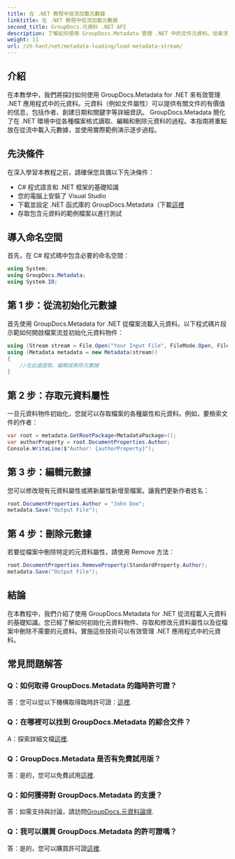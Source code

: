 ```yaml
---
title: 在 .NET 教程中從流加載元數據
linktitle: 在 .NET 教程中從流加載元數據
second_title: GroupDocs.元資料 .NET API
description: 了解如何使用 GroupDocs.Metadata 管理 .NET 中的文件元資料。從串流中載入、編輯和刪除元資料的逐步指南。
weight: 11
url: /zh-hant/net/metadata-loading/load-metadata-stream/
---
```

## 介紹
在本教學中，我們將探討如何使用 GroupDocs.Metadata for .NET 來有效管理 .NET 應用程式中的元資料。元資料（例如文件屬性）可以提供有關文件的有價值的信息，包括作者、創建日期和關鍵字等詳細資訊。 GroupDocs.Metadata 簡化了在 .NET 環境中從各種檔案格式讀取、編輯和刪除元資料的過程。本指南將重點放在從流中載入元數據，並使用實際範例演示逐步過程。
## 先決條件
在深入學習本教程之前，請確保您具備以下先決條件：
- C# 程式語言和 .NET 框架的基礎知識
- 您的電腦上安裝了 Visual Studio
- 下載並設定 .NET 函式庫的 GroupDocs.Metadata（下載[這裡](https://releases.groupdocs.com/metadata/net/）)
- 存取包含元資料的範例檔案以進行測試

## 導入命名空間
首先，在 C# 程式碼中包含必要的命名空間：
```csharp
using System;
using GroupDocs.Metadata;
using System.IO;
```
## 第 1 步：從流初始化元數據
首先使用 GroupDocs.Metadata for .NET 從檔案流載入元資料。以下程式碼片段示範如何開啟檔案流並初始化元資料物件：

```csharp
using (Stream stream = File.Open("Your Input File", FileMode.Open, FileAccess.ReadWrite))
using (Metadata metadata = new Metadata(stream))
{
    //在此處提取、編輯或刪除元數據
}
```
## 第 2 步：存取元資料屬性
一旦元資料物件初始化，您就可以存取檔案的各種屬性和元資料。例如，要檢索文件的作者：

```csharp
var root = metadata.GetRootPackage<MetadataPackage>();
var authorProperty = root.DocumentProperties.Author;
Console.WriteLine($"Author: {authorProperty}");
```
## 第 3 步：編輯元數據
您可以修改現有元資料屬性或將新屬性新增至檔案。讓我們更新作者姓名：

```csharp
root.DocumentProperties.Author = "John Doe";
metadata.Save("Output File");
```
## 第 4 步：刪除元數據
若要從檔案中刪除特定的元資料屬性，請使用 Remove 方法：

```csharp
root.DocumentProperties.RemoveProperty(StandardProperty.Author);
metadata.Save("Output File");
```

## 結論
在本教程中，我們介紹了使用 GroupDocs.Metadata for .NET 從流程載入元資料的基礎知識。您已經了解如何初始化元資料物件、存取和修改元資料屬性以及從檔案中刪除不需要的元資料。實施這些技術可以有效管理 .NET 應用程式中的元資料。

## 常見問題解答
### Q：如何取得 GroupDocs.Metadata 的臨時許可證？
答：您可以從以下機構取得臨時許可證：[這裡](https://purchase.groupdocs.com/temporary-license/).
### Q：在哪裡可以找到 GroupDocs.Metadata 的綜合文件？
 A：探索詳細文檔[這裡](https://tutorials.groupdocs.com/metadata/net/).
### Q：GroupDocs.Metadata 是否有免費試用版？
答：是的，您可以免費試用[這裡](https://releases.groupdocs.com/).
### Q：如何獲得對 GroupDocs.Metadata 的支援？
答：如需支持與討論，請訪問[GroupDocs.元資料論壇](https://forum.groupdocs.com/c/metadata/14).
### Q：我可以購買 GroupDocs.Metadata 的許可證嗎？
答：是的，您可以購買許可證[這裡](https://purchase.groupdocs.com/buy).